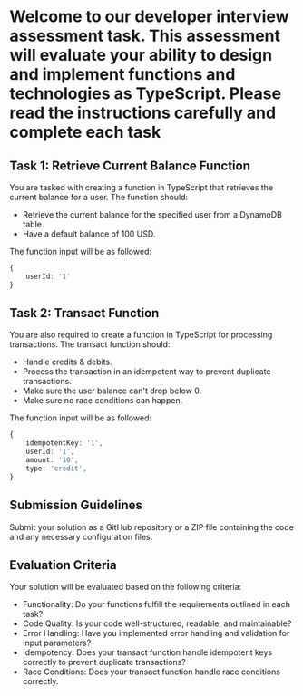 # Welcome to our developer interview assessment task. This assessment will evaluate your ability to design and implement functions and technologies as TypeScript. Please read the instructions carefully and complete each task

## Task 1: Retrieve Current Balance Function

You are tasked with creating a function in TypeScript that retrieves the current balance for a user. The function should:

- Retrieve the current balance for the specified user from a DynamoDB table.
- Have a default balance of 100 USD.

The function input will be as followed:

```ts
{
    userId: '1'
}
```

## Task 2: Transact Function

You are also required to create a function in TypeScript for processing transactions. The transact function should:

- Handle credits & debits.
- Process the transaction in an idempotent way to prevent duplicate transactions.
- Make sure the user balance can't drop below 0.
- Make sure no race conditions can happen.

The function input will be as followed:

```ts
{
    idempotentKey: '1',
    userId: '1',
    amount: '10',
    type: 'credit',
}
```

## Submission Guidelines

Submit your solution as a GitHub repository or a ZIP file containing the code and any necessary configuration files.

## Evaluation Criteria

Your solution will be evaluated based on the following criteria:

- Functionality: Do your functions fulfill the requirements outlined in each task?
- Code Quality: Is your code well-structured, readable, and maintainable?
- Error Handling: Have you implemented error handling and validation for input parameters?
- Idempotency: Does your transact function handle idempotent keys correctly to prevent duplicate transactions?
- Race Conditions: Does your transact function handle race conditions correctly.
